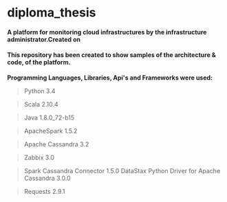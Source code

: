 # diploma_thesis

#### A platform for monitoring cloud infrastructures by the infrastructure administrator.Created on


#### This repository has been created to show samples of the architecture & code, of the platform.


**Programming Languages, Libraries, Api's and Frameworks were used:**

>Python 3.4 

>Scala 2.10.4 

>Java 1.8.0_72-b15 

>ApacheSpark 1.5.2 

>Apache Cassandra 3.2 

>Zabbix 3.0 

>Spark Cassandra Connector 1.5.0 DataStax Python Driver for Apache Cassandra 3.0.0 

>Requests 2.9.1
